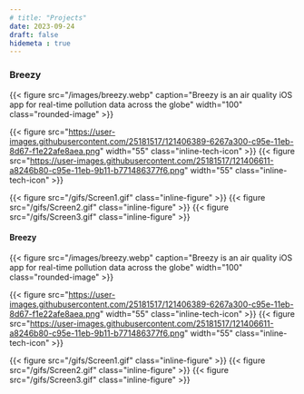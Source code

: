 ```yaml
---
# title: "Projects"
date: 2023-09-24
draft: false
hidemeta : true
---
```



### Breezy


{{< figure src="/images/breezy.webp" caption="Breezy is an air quality iOS app for real-time pollution data across the globe" width="100" class="rounded-image" >}}


{{< figure src="https://user-images.githubusercontent.com/25181517/121406389-6267a300-c95e-11eb-8d67-f1e22afe8aea.png"  width="55" class="inline-tech-icon" >}}
{{< figure src="https://user-images.githubusercontent.com/25181517/121406611-a8246b80-c95e-11eb-9b11-b771486377f6.png"  width="55" class="inline-tech-icon" >}}


{{< figure src="/gifs/Screen1.gif"  class="inline-figure" >}}
{{< figure src="/gifs/Screen2.gif"  class="inline-figure" >}}
{{< figure src="/gifs/Screen3.gif"  class="inline-figure" >}}



#### Breezy

{{< figure src="/images/breezy.webp" caption="Breezy is an air quality iOS app for real-time pollution data across the globe" width="100" class="rounded-image" >}}


{{< figure src="https://user-images.githubusercontent.com/25181517/121406389-6267a300-c95e-11eb-8d67-f1e22afe8aea.png"  width="55" class="inline-tech-icon" >}}
{{< figure src="https://user-images.githubusercontent.com/25181517/121406611-a8246b80-c95e-11eb-9b11-b771486377f6.png"  width="55" class="inline-tech-icon" >}}


{{< figure src="/gifs/Screen1.gif"  class="inline-figure" >}}
{{< figure src="/gifs/Screen2.gif"  class="inline-figure" >}}
{{< figure src="/gifs/Screen3.gif"  class="inline-figure" >}}
